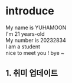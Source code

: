 # introduce  
My name is YUHAMOON  
I'm 21 years-old  
My number is 20232834  
I am a student  
nice to meet you !
bye ~
## 1. 취미 업데이트
